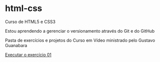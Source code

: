 # html-css
 Curso de HTML5 e CSS3

 Estou aprendendo a gerenciar o versionamento através do Git e do GitHub

 Pasta de exercícios e projetos do Curso em Vídeo ministrado pelo Gustavo Guanabara

 <a href="https://guilhermepereiraguimaraes.github.io/html-css/exercicios/ex001/index.html">Executar o exercício 01</a>